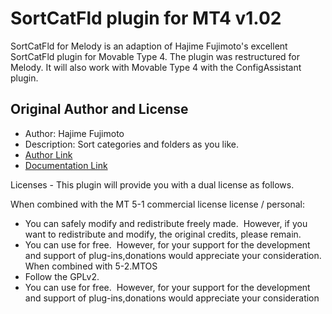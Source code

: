 # SortCatFld plugin for MT4 v1.02

SortCatFld for Melody is an adaption of Hajime Fujimoto's excellent SortCatFld plugin for Movable Type 4. The plugin was restructured for Melody. It will also work with Movable Type 4 with the ConfigAssistant plugin.

## Original Author and License
- Author: Hajime Fujimoto
- Description: Sort categories and folders as you like.
- [Author Link](http://www.h-fj.com/blog/)
- [Documentation Link](http://www.h-fj.com/blog/mtplgdoc/sortcatfld.php)

Licenses - This plugin will provide you with a dual license as follows.

When combined with the MT 5-1 commercial license license / personal:
- You can safely modify and redistribute freely made.  However, if you want to redistribute and modify, the original credits, please remain.
- You can use for free.  However, for your support for the development and support of plug-ins,donations would appreciate your consideration.
When combined with 5-2.MTOS
- Follow the GPLv2.
- You can use for free.  However, for your support for the development and support of plug-ins,donations would appreciate your consideration
